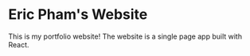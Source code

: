 # Eric Pham's Website

This is my portfolio website! The website is a single page app built with React.